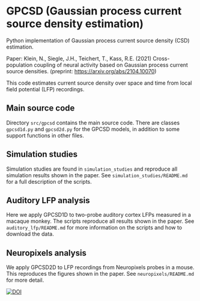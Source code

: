 # GPCSD (Gaussian process current source density estimation)

Python implementation of Gaussian process current source density (CSD) estimation.

Paper: Klein, N., Siegle, J.H., Teichert, T., Kass, R.E. (2021) Cross-population coupling of neural activity based on Gaussian process current source densities. (preprint: https://arxiv.org/abs/2104.10070)

This code estimates current source density over space and time from local field potential (LFP) recordings.

## Main source code
Directory `src/gpcsd` contains the main source code. There are classes `gpcsd1d.py` and `gpcsd2d.py` for the GPCSD models, in addition to some support functions in other files.

## Simulation studies
Simulation studies are found in `simulation_studies` and reproduce all simulation results shown in the paper. See `simulation_studies/README.md` for a full description of the scripts.

## Auditory LFP analysis
Here we apply GPCSD1D to two-probe auditory cortex LFPs measured in a macaque monkey. The scripts reproduce all results shown in the paper. See `auditory_lfp/README.md` for more information on the scripts and how to download the data.

## Neuropixels analysis
We apply GPCSD2D to LFP recordings from Neuropixels probes in a mouse. This reproduces the figures shown in the paper. See `neuropixels/README.md` for more detail.

[![DOI](https://zenodo.org/badge/DOI/10.5281/zenodo.4698746.svg)](https://doi.org/10.5281/zenodo.4698746)



